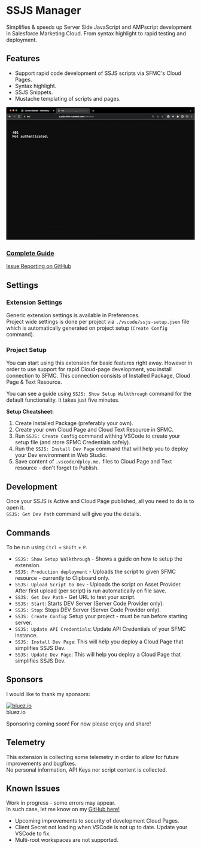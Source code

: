 # SSJS Manager

Simplifies & speeds up Server Side JavaScript and AMPscript development in Salesforce Marketing Cloud.
From syntax highlight to rapid testing and deployment.

## Features

- Support rapid code development of SSJS scripts via SFMC's Cloud Pages.
- Syntax highlight.
- SSJS Snippets.
- Mustache templating of scripts and pages.

![SSJS Manager](https://raw.githubusercontent.com/FiB3/ssjs-vsc/main/images/ssjs-vsc-demo1.2.gif)

### [Complete Guide](https://fib3.vercel.app/ssjs-vsc)
[Issue Reporting on GitHub](https://github.com/FiB3/ssjs-vsc/issues)

## Settings

### Extension Settings

Generic extension settings is available in Preferences.  
Project wide settings is done per project via `./vscode/ssjs-setup.json` file which is automatically generated on project setup (`Create Config` command).

### Project Setup

You can start using this extension for basic features right away. However in order to use support for rapid Cloud-page development, you install connection to SFMC. This connection consists of Installed Package, Cloud Page & Text Resource.

You can see a guide using `SSJS: Show Setup Walkthrough` command for the default functionality. It takes just five minutes.

**Setup Cheatsheet:**
1) Create Installed Package (preferably your own).
2) Create your own Cloud Page and Cloud Text Resource in SFMC.
3) Run `SSJS: Create Config` command withing VSCode to create your setup file (and store SFMC Credentials safely).
4) Run the `SSJS: Install Dev Page` command that will help you to deploy your Dev environment in Web Studio.
5) Save content of `.vscode/dploy.me.` files to Cloud Page and Text resource - don't forget to Publish.

## Development

Once your SSJS is Active and Cloud Page published, all you need to do is to open it.  
`SSJS: Get Dev Path` command will give you the details.

## Commands

To be run using `Ctrl` + `Shift` + `P`.

- `SSJS: Show Setup Walkthrough` - Shows a guide on how to setup the extension.
- `SSJS: Production deployment` - Uploads the script to given SFMC resource - currently to Clipboard only.
- `SSJS: Upload Script to Dev` - Uploads the script on Asset Provider. After first upload (per script) is run automatically on file save.
- `SSJS: Get Dev Path` - Get URL to test your script.
- `SSJS: Start`: Starts DEV Server (Server Code Provider only).
- `SSJS: Stop`: Stops DEV Server (Server Code Provider only).
- `SSJS: Create Config`: Setup your project - must be run before starting server.
- `SSJS: Update API Credentials`: Update API Credentials of your SFMC instance.
- `SSJS: Install Dev Page`: This will help you deploy a Cloud Page that simplifies SSJS Dev.
- `SSJS: Update Dev Page`: This will help you deploy a Cloud Page that simplifies SSJS Dev.

## Sponsors

I would like to thank my sponsors:

[![bluez.io](https://bluez.io/wp-content/uploads/2021/10/cropped-bluezio-symbol-60x60.png "bluez.io")](https://bluez.io/)  
bluez.io

Sponsoring coming soon! For now please enjoy and share!

## Telemetry

This extension is collecting some telemetry in order to allow for future improvements and bugfixes.  
No personal information, API Keys nor script content is collected.

## Known Issues

Work in progress - some errors may appear.  
In such case, let me know on my [GitHub here!](https://github.com/fib3/ssjs-vsc/issues)

- Upcoming improvements to security of development Cloud Pages.
- Client Secret not loading when VSCode is not up to date. Update your VSCode to fix.
- Multi-root workspaces are not supported.